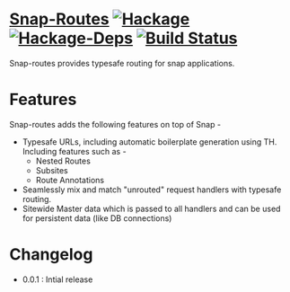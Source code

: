 [Snap-Routes](https://ajnsit.github.io/snap-routes) [![Hackage](https://img.shields.io/badge/hackage-v0.0.1-brightgreen.svg)](https://hackage.haskell.org/package/snap-routes) [![Hackage-Deps](https://img.shields.io/hackage-deps/v/snap-routes.svg)](http://packdeps.haskellers.com/feed?needle=snap-routes) [![Build Status](https://img.shields.io/travis/ajnsit/snap-routes.svg)](https://travis-ci.org/ajnsit/snap-routes)
===========

Snap-routes provides typesafe routing for snap applications.

Features
========

Snap-routes adds the following features on top of Snap -

  - Typesafe URLs, including automatic boilerplate generation using TH. Including features such as -
    - Nested Routes
    - Subsites
    - Route Annotations
  - Seamlessly mix and match "unrouted" request handlers with typesafe routing.
  - Sitewide Master data which is passed to all handlers and can be used for persistent data (like DB connections)


Changelog
=========

* 0.0.1   : Intial release
